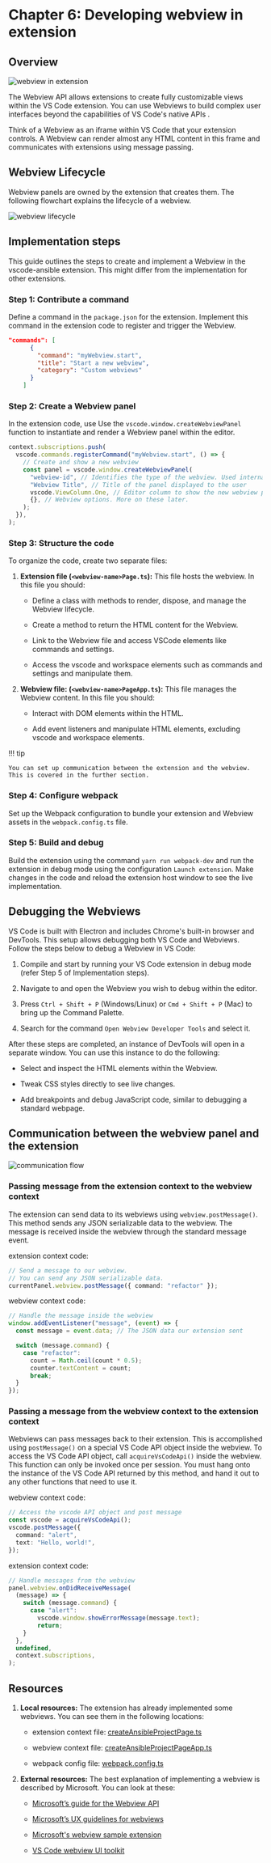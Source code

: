 # Chapter 6: Developing webview in extension

## Overview

![webview in extension](media/webview-in-extension.png)

The Webview API allows extensions to create fully customizable views within the
VS Code extension. You can use Webviews to build complex user interfaces beyond
the capabilities of VS Code's native APIs .

Think of a Webview as an iframe within VS Code that your extension controls. A
Webview can render almost any HTML content in this frame and communicates with
extensions using message passing.

## Webview Lifecycle

Webview panels are owned by the extension that creates them. The following
flowchart explains the lifecycle of a webview.

![webview lifecycle](media/webview-lifecycle.png)

## Implementation steps

This guide outlines the steps to create and implement a Webview in the
vscode-ansible extension. This might differ from the implementation for other
extensions.

### Step 1: Contribute a command

Define a command in the `package.json` for the extension. Implement this command
in the extension code to register and trigger the Webview.

```json
"commands": [
      {
        "command": "myWebview.start",
        "title": "Start a new webview",
        "category": "Custom webviews"
      }
    ]
```

### Step 2: Create a Webview panel

In the extension code, use Use the `vscode.window.createWebviewPanel` function
to instantiate and render a Webview panel within the editor.

```typescript
context.subscriptions.push(
  vscode.commands.registerCommand("myWebview.start", () => {
    // Create and show a new webview
    const panel = vscode.window.createWebviewPanel(
      "webview-id", // Identifies the type of the webview. Used internally
      "Webview Title", // Title of the panel displayed to the user
      vscode.ViewColumn.One, // Editor column to show the new webview panel in.
      {}, // Webview options. More on these later.
    );
  }),
);
```

### Step 3: Structure the code

To organize the code, create two separate files:

1.  **Extension file (`<webview-name>Page.ts`):** This file hosts the webview.
    In this file you should:

    - Define a class with methods to render, dispose, and manage the Webview
      lifecycle.

    - Create a method to return the HTML content for the Webview.

    - Link to the Webview file and access VSCode elements like commands and
      settings.

    - Access the vscode and workspace elements such as commands and settings and
      manipulate them.

2.  **Webview file: (`<webview-name>PageApp.ts`):** This file manages the
    Webview content. In this file you should:

    - Interact with DOM elements within the HTML.

    - Add event listeners and manipulate HTML elements, excluding vscode and
      workspace elements.

!!! tip

    You can set up communication between the extension and the webview. This is covered in the further section.

### Step 4: Configure webpack

Set up the Webpack configuration to bundle your extension and Webview assets in
the `webpack.config.ts` file.

### Step 5: Build and debug

Build the extension using the command `yarn run webpack-dev` and run the
extension in debug mode using the configuration `Launch extension`. Make changes
in the code and reload the extension host window to see the live implementation.

## Debugging the Webviews

VS Code is built with Electron and includes Chrome's built-in browser and
DevTools. This setup allows debugging both VS Code and Webviews. Follow the
steps below to debug a Webview in VS Code:

1. Compile and start by running your VS Code extension in debug mode (refer Step
   5 of Implementation steps).

2. Navigate to and open the Webview you wish to debug within the editor.

3. Press `Ctrl + Shift + P` (Windows/Linux) or `Cmd + Shift + P` (Mac) to bring
   up the Command Palette.

4. Search for the command `Open Webview Developer Tools` and select it.

After these steps are completed, an instance of DevTools will open in a separate
window. You can use this instance to do the following:

- Select and inspect the HTML elements within the Webview.

- Tweak CSS styles directly to see live changes.

- Add breakpoints and debug JavaScript code, similar to debugging a standard
  webpage.

## Communication between the webview panel and the extension

![communication flow](media/webview-communication-flow.png)

### Passing message from the extension context to the webview context

The extension can send data to its webviews using `webview.postMessage()`. This
method sends any JSON serializable data to the webview. The message is received
inside the webview through the standard message event.

extension context code:

```typescript
// Send a message to our webview.
// You can send any JSON serializable data.
currentPanel.webview.postMessage({ command: "refactor" });
```

webview context code:

```typescript
// Handle the message inside the webview
window.addEventListener("message", (event) => {
  const message = event.data; // The JSON data our extension sent

  switch (message.command) {
    case "refactor":
      count = Math.ceil(count * 0.5);
      counter.textContent = count;
      break;
  }
});
```

### Passing a message from the webview context to the extension context

Webviews can pass messages back to their extension. This is accomplished using
`postMessage()` on a special VS Code API object inside the webview. To access
the VS Code API object, call `acquireVsCodeApi()` inside the webview. This
function can only be invoked once per session. You must hang onto the instance
of the VS Code API returned by this method, and hand it out to any other
functions that need to use it.

webview context code:

```typescript
// Access the vscode API object and post message
const vscode = acquireVsCodeApi();
vscode.postMessage({
  command: "alert",
  text: "Hello, world!",
});
```

extension context code:

```typescript
// Handle messages from the webview
panel.webview.onDidReceiveMessage(
  (message) => {
    switch (message.command) {
      case "alert":
        vscode.window.showErrorMessage(message.text);
        return;
    }
  },
  undefined,
  context.subscriptions,
);
```

## Resources

1.  **Local resources:** The extension has already implemented some webviews.
    You can see them in the following locations:

    - extension context file:
      [createAnsibleProjectPage.ts](https://github.com/ansible/vscode-ansible/blob/main/src/features/contentCreator/createAnsibleProjectPage.ts)

    - webview context file:
      [createAnsibleProjectPageApp.ts](https://github.com/ansible/vscode-ansible/blob/main/src/webview/apps/contentCreator/createAnsibleProjectPageApp.ts)

    - webpack config file:
      [webpack.config.ts](https://github.com/ansible/vscode-ansible/blob/main/webpack.config.ts)

2.  **External resources:** The best explanation of implementing a webview is
    described by Microsoft. You can look at these:

    - [Microsoft’s guide for the Webview API](https://code.visualstudio.com/api/extension-guides/webview)

    - [Microsoft’s UX guidelines for webviews](https://code.visualstudio.com/api/ux-guidelines/webviews)

    - [Microsoft's webview sample extension](https://github.com/microsoft/vscode-extension-samples/blob/main/webview-sample/README.md)

    - [VS Code webview UI toolkit](https://github.com/microsoft/vscode-webview-ui-toolkit)
